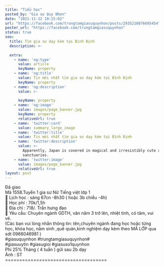 ```yaml
---
title: "Tiểu học"
posted_by: "Gia sư Quy Nhơn"
date: "2021-11-12 19:15:02"
url: "https://facebook.com/trungtamgiasuquynhon/posts/2935218876695454"
poster_url: "https://facebook.com/trungtamgiasuquynhon"
status: true
seo:
  title: Tìm gia sư dạy kèm tại Bình Định
  description: >-
    
  extra:
    - name: 'og:type'
      value: article
      keyName: property
    - name: 'og:title'
      value: Tin mới nhất tìm gia sư dạy kèm tại Bình Định
      keyName: property
    - name: 'og:description'
      value: >-
        
      keyName: property
    - name: 'og:image'
      value: images/page_banner.jpg
      keyName: property
      relativeUrl: true
    - name: 'twitter:card'
      value: summary_large_image
    - name: 'twitter:title'
      value: Tin mới nhất tìm gia sư dạy kèm tại Bình Định
    - name: 'twitter:description'
      value: >-
        Apparently, Japan is covered in magical and irresistibly cute animal
        sanctuaries.
    - name: 'twitter:image'
      value: images/page_banner.jpg
      relativeUrl: true
layout: post
---
```

Đã giao<br>Mã 1558.Tuyển 1 gia sư Nữ Tiếng việt lớp 1<br>🧐 Lịch học : sáng 67cn -8h30 ( hoặc 3b chiều -4h)<br>🧐 Học phí : 70k/1,5h<br>🧐 Địa chỉ : 718/. Trần hưng đạo<br>🧐 Yêu cầu: Chuyên ngành GDTH, văn năm 3 trở lên, nhiệt tình, có tâm, vui vẻ.<br>(Các bạn vui lòng nhắn thông tin: tên,chuyên ngành đang học hoặc từng học, khóa học, năm sinh ,quê quán,kinh nghiệm dạy kèm theo MÃ LỚP qua sdt 0966046981 )<br>#giasuquynhon #trungtamgiasuquynhon#<br>#giasuuytin #giasugioi #giasuso1quynhon<br>Phí 25% Tháng ( 4 tuần ) gửi sau 2b dạy<br>Ảnh : ST<br>====================================
